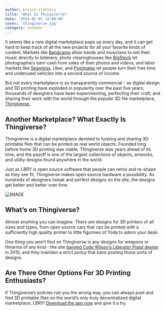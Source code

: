 ```yaml
---
author: brinck-slattery
title: 'What Is Thingiverse?'
date: '2019-01-03 12:00:00'
cover: 'thingiverse.jpg'
category: content
---
```


It seems like a new digital marketplace pops up every day, and it can get hard to keep track of all the new projects for all your favorite kinds of content. Markets like [Bandcamp](https://bandcamp.com) allow bands and musicians to sell their music directly to listeners, photo clearinghouses like [BigStock](https://www.bigstockphoto.com/) let photographers earn cash from sales of their photos and videos, and labor markets like [Seamless](https://www.seamless.com), Uber, and [Postmates](https://postmates.com) let people turn their free time and underused vehicles into a second source of income.

But not every marketplace is so transparently commercial - as digital design and 3D printing have exploded in popularity over the past five years, thousands of designers have been experimenting, perfecting their craft, and sharing their work with the world through the popular 3D file marketplace, [Thingiverse.](https://www.thingiverse.com)

## Another Marketplace? What Exactly Is Thingiverse?

Thingiverse is a digital marketplace devoted to hosting and sharing 3D printable files that can be printed as real world objects. Founded long before home 3D printing was viable, Thingiverse was years ahead of its time, and the payoff is one of the largest collections of objects, artworks, and utility designs found anywhere in the world.

Just as LBRY is open source software that people can remix and re-shape as they see fit, Thingiverse makes open source hardware a possibility. As hundreds of designers tweak and perfect designs on the site, the designs get better and better over time. 

![IMAGE](https://i.all3dp.com/wp-content/uploads/2017/11/26233307/lowpoly_starwars_darthvader1-e1510003424370-1284x722.jpg)

## What’s on Thingiverse?

Almost anything you can imagine. There are designs for 3D printers of all sizes and types, from open source cars that can be printed with a sufficiently high quality printer to little figurines of Yoda to adorn your desk.

One thing you won’t find on Thingiverse is any designs for weapons or firearms of any kind - the site [banned Cody Wilson’s Liberator Pistol design](https://3dprint.com/65142/free-for-all-liberator-3d-printable-gun-files-are-currnetly-being-downloaded-on-thingiverse) in 2015, and they maintain a strict policy that bans posting those sorts of designs.

## Are There Other Options For 3D Printing Enthusiasts?

 If Thingiverse’s policies rub you the wrong way, you can always post and find 3D printable files on the world’s only truly decentralized digital marketplace, LBRY! [Download the app now](http://lbry.com/get) and give it a try.
